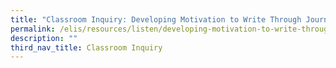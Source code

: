 ```yaml
---
title: "Classroom Inquiry: Developing Motivation to Write Through Journaling (Part 2)"
permalink: /elis/resources/listen/developing-motivation-to-write-through-journaling-part-2/
description: ""
third_nav_title: Classroom Inquiry
---
```

